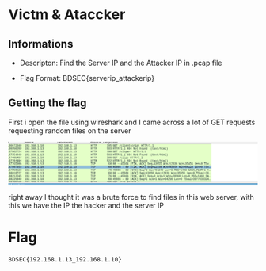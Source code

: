 # Victm & Ataccker


## Informations

* Descripton: Find the Server IP and the Attacker IP in .pcap file

* Flag Format: BDSEC{serverip_attackerip}


## Getting the flag 

First i open the file using  wireshark and I came across a lot of GET requests requesting random files on the server
<p align="center"><img src="https://github.com/AmoloHT/CTFs/blob/main/s022-07-11_01-48.png"></p>
right away I thought it was a brute force to find files in this web server, with this we have the IP the hacker and the server IP


# Flag

```
BDSEC{192.168.1.13_192.168.1.10}
```
